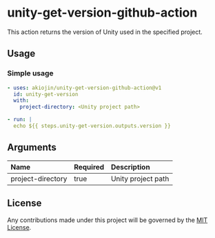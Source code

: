 # unity-get-version-github-action
This action returns the version of Unity used in the specified project.

## Usage
### Simple usage
```yml
- uses: akiojin/unity-get-version-github-action@v1
  id: unity-get-version
  with:
    project-directory: <Unity project path>

- run: |
  echo ${{ steps.unity-get-version.outputs.version }}
```

## Arguments

|Name|Required|Description|
|:--|:--|:--|
|project-directory|<c>true</c>|Unity project path|

## License
Any contributions made under this project will be governed by the [MIT License][1].

[1]: https://github.com/akiojin/setup-xcode-environemt-github-action/blob/main/LICENSE